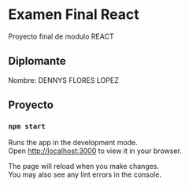 # Examen Final React

Proyecto final de modulo REACT 

## Diplomante

Nombre: DENNYS FLORES LOPEZ

## Proyecto

### `npm start`

Runs the app in the development mode.\
Open [http://localhost:3000](http://localhost:3000) to view it in your browser.

The page will reload when you make changes.\
You may also see any lint errors in the console.


